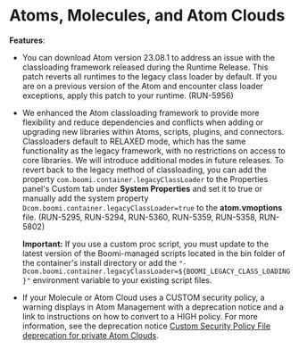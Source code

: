 # Atoms, Molecules, and Atom Clouds 

<head>
  <meta name="guidename" content="Release Notes"/>
  <meta name="context" content="GUID-70bf1c67-4416-4962-a116-5c9de182dc2e"/>
</head>


**Features**:

-   You can download Atom version 23.08.1 to address an issue with the classloading framework released during the Runtime Release. This patch reverts all runtimes to the legacy class loader by default. If you are on a previous version of the Atom and encounter class loader exceptions, apply this patch to your runtime. \(RUN-5956\)
-   We enhanced the Atom classloading framework to provide more flexibility and reduce dependencies and conflicts when adding or upgrading new libraries within Atoms, scripts, plugins, and connectors. Classloaders default to RELAXED mode, which has the same functionality as the legacy framework, with no restrictions on access to core libraries. We will introduce additional modes in future releases. To revert back to the legacy method of classloading, you can add the property `com.boomi.container.legacyClassLoader` to the Properties panel's Custom tab under **System Properties** and set it to true or manually add the system property `Dcom.boomi.container.legacyClassLoader=true` to the **atom.vmoptions** file. \(RUN-5295, RUN-5294, RUN-5360, RUN-5359, RUN-5358, RUN-5802\)

    **Important:** If you use a custom proc script, you must update to the latest version of the Boomi-managed scripts located in the bin folder of the container's install directory or add the `"-Dcom.boomi.container.legacyClassLoader=${BOOMI_LEGACY_CLASS_LOADING}"` environment variable to your existing script files.

-   If your Molecule or Atom Cloud uses a CUSTOM security policy, a warning displays in Atom Management with a deprecation notice and a link to instructions on how to convert to a HIGH policy. For more information, see the deprecation notice [Custom Security Policy File deprecation for private Atom Clouds](https://community.boomi.com/s/article/Custom-Security-Policy-File-deprecation-for-private-Atom-Clouds).